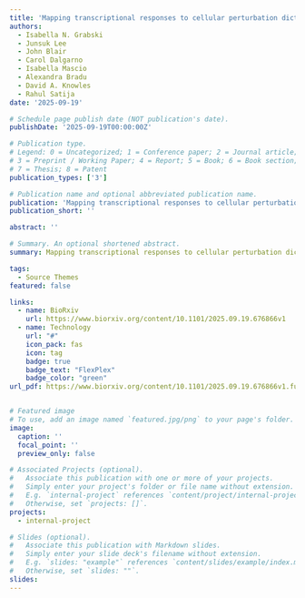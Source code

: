 ```yaml
---
title: 'Mapping transcriptional responses to cellular perturbation dictionaries with RNA fingerprinting'
authors:
  - Isabella N. Grabski
  - Junsuk Lee
  - John Blair
  - Carol Dalgarno
  - Isabella Mascio
  - Alexandra Bradu
  - David A. Knowles
  - Rahul Satija
date: '2025-09-19'

# Schedule page publish date (NOT publication's date).
publishDate: '2025-09-19T00:00:00Z'

# Publication type.
# Legend: 0 = Uncategorized; 1 = Conference paper; 2 = Journal article;
# 3 = Preprint / Working Paper; 4 = Report; 5 = Book; 6 = Book section;
# 7 = Thesis; 8 = Patent
publication_types: ['3']

# Publication name and optional abbreviated publication name.
publication: 'Mapping transcriptional responses to cellular perturbation dictionaries with RNA fingerprinting'
publication_short: ''

abstract: ''

# Summary. An optional shortened abstract.
summary: Mapping transcriptional responses to cellular perturbation dictionaries with RNA fingerprinting

tags:
  - Source Themes
featured: false

links:
  - name: BioRxiv
    url: https://www.biorxiv.org/content/10.1101/2025.09.19.676866v1
  - name: Technology
    url: "#"
    icon_pack: fas
    icon: tag
    badge: true
    badge_text: "FlexPlex"
    badge_color: "green"
url_pdf: https://www.biorxiv.org/content/10.1101/2025.09.19.676866v1.full.pdf


# Featured image
# To use, add an image named `featured.jpg/png` to your page's folder.
image:
  caption: ''
  focal_point: ''
  preview_only: false

# Associated Projects (optional).
#   Associate this publication with one or more of your projects.
#   Simply enter your project's folder or file name without extension.
#   E.g. `internal-project` references `content/project/internal-project/index.md`.
#   Otherwise, set `projects: []`.
projects:
  - internal-project

# Slides (optional).
#   Associate this publication with Markdown slides.
#   Simply enter your slide deck's filename without extension.
#   E.g. `slides: "example"` references `content/slides/example/index.md`.
#   Otherwise, set `slides: ""`.
slides:
---
```


